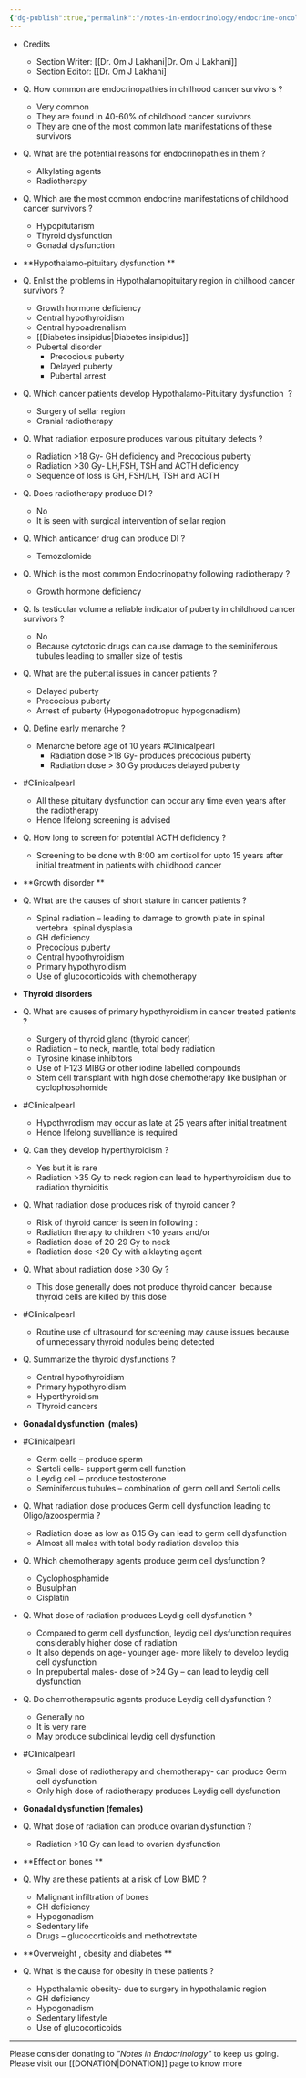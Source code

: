 ```yaml
---
{"dg-publish":true,"permalink":"/notes-in-endocrinology/endocrine-oncology/endocrinology-of-childhood-cancer-survivors/"}
---
```


- Credits
    - Section Writer: [[Dr. Om J Lakhani\|Dr. Om J Lakhani]]
    - Section Editor: [[Dr. Om J Lakhani]

- Q. How common are endocrinopathies in chilhood cancer survivors ?
    - Very common
    - They are found in 40-60% of childhood cancer survivors
    - They are one of the most common late manifestations of these survivors


- Q. What are the potential reasons for endocrinopathies in them ?
    - Alkylating agents
    - Radiotherapy


- Q. Which are the most common endocrine manifestations of childhood cancer survivors ?
    - Hypopitutarism
    - Thyroid dysfunction
    - Gonadal dysfunction


- **Hypothalamo-pituitary dysfunction **


- Q. Enlist the problems in Hypothalamopituitary region in chilhood cancer survivors ?
    - Growth hormone deficiency
    - Central hypothyroidism
    - Central hypoadrenalism
    - [[Diabetes insipidus\|Diabetes insipidus]]
    - Pubertal disorder
        - Precocious puberty
        - Delayed puberty
        - Pubertal arrest 


- Q. Which cancer patients develop Hypothalamo-Pituitary dysfunction  ?
    - Surgery of sellar region
    - Cranial radiotherapy


- Q. What radiation exposure produces various pituitary defects ?
    - Radiation >18 Gy- GH deficiency and Precocious puberty
    - Radiation >30 Gy- LH,FSH, TSH and ACTH deficiency
    - Sequence of loss is GH, FSH/LH, TSH and ACTH


- Q. Does radiotherapy produce DI ?
    - No
    - It is seen with surgical intervention of sellar region


- Q. Which anticancer drug can produce DI ?
    - Temozolomide


- Q. Which is the most common Endocrinopathy following radiotherapy ?
    - Growth hormone deficiency


- Q. Is testicular volume a reliable indicator of puberty in childhood cancer survivors ?
    - No
    - Because cytotoxic drugs can cause damage to the seminiferous tubules leading to smaller size of testis


- Q. What are the pubertal issues in cancer patients ?
    - Delayed puberty
    - Precocious puberty
    - Arrest of puberty (Hypogonadotropuc hypogonadism)


- Q. Define early menarche ?
    - Menarche before age of 10 years
    #Clinicalpearl
        - Radiation dose >18 Gy- produces precocious puberty
        - Radiation dose > 30 Gy produces delayed puberty


- #Clinicalpearl
    - All these pituitary dysfunction can occur any time even years after the radiotherapy
    - Hence lifelong screening is advised


- Q. How long to screen for potential ACTH deficiency ?
    - Screening to be done with 8:00 am cortisol for upto 15 years after initial treatment in patients with childhood cancer


- **Growth disorder **


- Q. What are the causes of short stature in cancer patients ?
    - Spinal radiation – leading to damage to growth plate in spinal vertebra  spinal dysplasia
    - GH deficiency
    - Precocious puberty
    - Central hypothyroidism
    - Primary hypothyroidism
    - Use of glucocorticoids with chemotherapy


- **Thyroid disorders**


- Q. What are causes of primary hypothyroidism in cancer treated patients ?
    - Surgery of thyroid gland (thyroid cancer)
    - Radiation – to neck, mantle, total body radiation
    - Tyrosine kinase inhibitors
    - Use of I-123 MIBG or other iodine labelled compounds
    - Stem cell transplant with high dose chemotherapy like buslphan or cyclophosphomide


- #Clinicalpearl
    - Hypothyrodism may occur as late at 25 years after initial treatment
    - Hence lifelong suvelliance is required


- Q. Can they develop hyperthyroidism ?
    - Yes but it is rare
    - Radiation >35 Gy to neck region can lead to hyperthyroidism due to radiation thyroiditis


- Q. What radiation dose produces risk of thyroid cancer ?
    - Risk of thyroid cancer is seen in following :
    - Radiation therapy to children <10 years and/or
    - Radiation dose of 20-29 Gy to neck
    - Radiation dose <20 Gy with alklayting agent


- Q. What about radiation dose >30 Gy ?
    - This dose generally does not produce thyroid cancer  because thyroid cells are killed by this dose


- #Clinicalpearl
    - Routine use of ultrasound for screening may cause issues because of unnecessary thyroid nodules being detected


- Q. Summarize the thyroid dysfunctions ?
    - Central hypothyroidism
    - Primary hypothyroidism
    - Hyperthyroidism
    - Thyroid cancers


- **Gonadal dysfunction  (males)**


- #Clinicalpearl
    - Germ cells – produce sperm
    - Sertoli cells- support germ cell function
    - Leydig cell – produce testosterone
    - Seminiferous tubules – combination of germ cell and Sertoli cells


- Q. What radiation dose produces Germ cell dysfunction leading to Oligo/azoospermia ?
    - Radiation dose as low as 0.15 Gy can lead to germ cell dysfunction
    - Almost all males with total body radiation develop this


- Q. Which chemotherapy agents produce germ cell dysfunction ?
    - Cyclophosphamide
    - Busulphan
    - Cisplatin


- Q. What dose of radiation produces Leydig cell dysfunction ?
    - Compared to germ cell dysfunction, leydig cell dysfunction requires considerably higher dose of radiation
    - It also depends on age- younger age- more likely to develop leydig cell dysfunction
    - In prepubertal males- dose of >24 Gy – can lead to leydig cell dysfunction


- Q. Do chemotherapeutic agents produce Leydig cell dysfunction ?
    - Generally no
    - It is very rare
    - May produce subclinical leydig cell dysfunction


- #Clinicalpearl
    - Small dose of radiotherapy and chemotherapy- can produce Germ cell dysfunction
    - Only high dose of radiotherapy produces Leydig cell dysfunction


- **Gonadal dysfunction (females)**


- Q. What dose of radiation can produce ovarian dysfunction ?
    - Radiation >10 Gy can lead to ovarian dysfunction


- **Effect on bones **


- Q. Why are these patients at a risk of Low BMD ?
    - Malignant infiltration of bones
    - GH deficiency
    - Hypogonadism
    - Sedentary life
    - Drugs – glucocorticoids and methotrextate


- **Overweight , obesity and diabetes **


- Q. What is the cause for obesity in these patients ?
    - Hypothalamic obesity- due to surgery in hypothalamic region
    - GH deficiency
    - Hypogonadism
    - Sedentary lifestyle
    - Use of glucocorticoids


----

Please consider donating to *"Notes in Endocrinology"* to keep us going. Please visit our [[DONATION\|DONATION]] page to know more